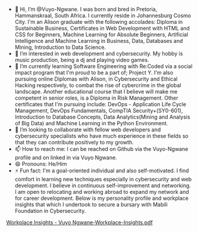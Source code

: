 - 👋 Hi, I’m @Vuyo-Ngwane. I was born and bred in Pretoria, Hammanskraal, South Africa. I currently reside in Johannesburg Cosmo City. I'm an Alison graduate with the following accolades: Diploma in Sustainable Business, Certificates in Web Development with HTML and CSS for Beginners, Machine Learning for Absolute Beginners, Artificial Intelligence and Machine Learning in Business, Data, Databases and Mining, Introduction to Data Science.
- 👀 I’m interested in web development and cybersecurity. My hobby is music production, being a dj and playing video games.
- 🌱 I’m currently learning Software Engineering with Re:Coded via a social impact program that I'm proud to be a part of; Project Y. I'm also pursuing online Diplomas with Alison, in Cybersecurity and Ethical Hacking respectively, to combat the rise of cybercrime in the global landscape. Another educational course that I believe will make me competent in senior roles, is a Diploma in Risk Management. Other certificates that I'm pursuing include: DevOps - Application Life Cycle Management, DevOps Fundamentals, CompTIA Security+(SY0-601), Introduction to Database Concepts, Data Analytics(Mining and Analysis of Big Data) and Machine Learning in the Python Environment. 
- 💞️ I’m looking to collaborate with fellow web developers and cybersecurity specialists who have much experience in  these fields so that they can contribute positively to my growth.
- 📫 How to reach me: I can be reached on Github via the Vuyo-Ngwane profile and on linked in via Vuyo Ngwane.
- 😄 Pronouns: He/Him
- ⚡ Fun fact: I'm a goal-oriented individual and also self-motivated. I find comfort in learning new techniques especially in cybersecurity and web development. I believe in continuous self-improvement and networking. I am open to relocating and working abroad to expand my network and for career development. Below is my personality profile and workplace insights that which I undertook to secure a bursary with Mabili Foundation in Cybersecurity.

[Workplace Insights - Vuyo Ngwane-Workplace-Insights.pdf](https://github.com/Vuyo-Ngwane/Vuyo-Ngwane/files/15138554/Workplace.Insights.-.Vuyo.Ngwane-Workplace-Insights.pdf)


<!---
Vuyo-Ngwane/Vuyo-Ngwane is a ✨ special ✨ repository because its `README.md` (this file) appears on your GitHub profile.
You can click the Preview link to take a look at your changes.
--->

